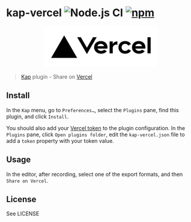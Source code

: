 # kap-vercel ![Node.js CI](https://github.com/delianides/kap-vercel/workflows/Node.js%20CI/badge.svg?branch=master) [![npm](https://img.shields.io/npm/dt/kap-vercel.svg)](https://www.npmjs.com/package/kap-vercel)

<p align="center">
  <img width="300" height="109" src="vercel.png">
</p>

> [Kap](https://github.com/wulkano/kap) plugin - Share on [Vercel](https://vercel.com)

## Install

In the `Kap` menu, go to `Preferences…`, select the `Plugins` pane, find this plugin, and click `Install`.

You should also add your [Vercel token](https://vercel.com/account/tokens) to the plugin configuration.
In the `Plugins` pane, click `Open plugins folder`, edit the `kap-vercel.json` file to add a `token` property with your token value.

## Usage

In the editor, after recording, select one of the export formats, and then `Share on Vercel`.

## License

See LICENSE
